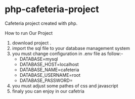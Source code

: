# php-cafeteria-project
<p>Cafeteria project created with php.</p>
How to run Our Project
<ol>
	<li> download project .</li>
	<li> import the sql file to your database management system </li>
	<li>you must change configuration in .env file as follow:-
		<ul>
	      		<li>DATABASE=mysql</li>
	      		<li>DATABASE_HOST=localhost</li>
	      		<li>DATABASE_NAME=cafeteria</li>
	      		<li>DATABASE_USERNAME=root</li>
			<li>DATABASE_PASSWORD=</li>
		</ul>
	</li>
	<li>you must adjust some pathes of css and javascript </li>
	<li>finaly you can enjoy in our cafetria </li>
</ol>

